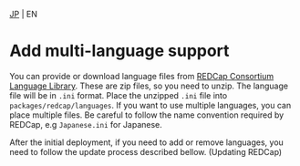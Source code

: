 [JP](../ja/multilang.md) | EN

# Add multi-language support

You can provide or download language files from [REDCap Consortium Language Library](https://redcap.vanderbilt.edu/plugins/redcap_consortium/language_library.php). These are zip files, so you need to unzip. The language file will be in `.ini` format. Place the unzipped `.ini` file into `packages/redcap/languages`. If you want to use multiple languages, you can place multiple files. Be careful to follow the name convention required by REDCap, e.g `Japanese.ini` for Japanese.

After the initial deployment, if you need to add or remove languages, you need to follow the update process described bellow. (Updating REDCap)
